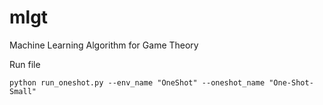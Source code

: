 # mlgt
Machine Learning Algorithm for Game Theory

Run file 
```
python run_oneshot.py --env_name "OneShot" --oneshot_name "One-Shot-Small"

```
